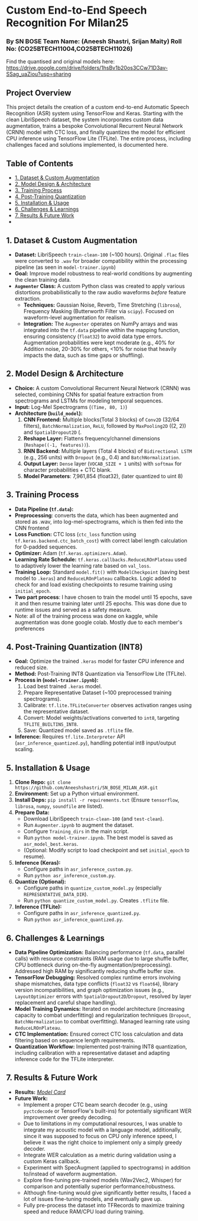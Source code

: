 # Custom End-to-End Speech Recognition For Milan25
### By SN BOSE Team Name: (Aneesh Shastri, Srijan Maity) Roll No: (CO25BTECH11004,CO25BTECH11026)

Find the quantised and original models here: 
<https://drive.google.com/drive/folders/1hsBv1b20os3CCw71D3av-SSag_uaZiou?usp=sharing>
## Project Overview

This project details the creation of a custom end-to-end Automatic Speech Recognition (ASR) system using TensorFlow and Keras. Starting with the clean LibriSpeech dataset, the system incorporates custom data augmentation, trains a bespoke Convolutional Recurrent Neural Network (CRNN) model with CTC loss, and finally quantizes the model for efficient CPU inference using TensorFlow Lite (TFLite). The entire process, including challenges faced and solutions implemented, is documented here.

## Table of Contents

* [1. Dataset & Custom Augmentation](#1-dataset--custom-augmentation)
* [2. Model Design & Architecture](#2-model-design--architecture)
* [3. Training Process](#3-training-process)
* [4. Post-Training Quantization](#4-post-training-quantization)
* [5. Installation & Usage](#5-installation--usage)
* [6. Challenges & Learnings](#6-challenges--learnings)
* [7. Results & Future Work](#7-results--future-work)
* 
## 1. Dataset & Custom Augmentation

* **Dataset:** LibriSpeech `train-clean-100` (~100 hours). Original `.flac` files were converted to `.wav` for broader compatibility within the processing pipeline (as seen in `model-trainer.ipynb`)
* **Goal:** Improve model robustness to real-world conditions by augmenting the clean training data.
* **`Augmenter` Class:** A custom Python class was created to apply various distortions probabilistically to the raw audio waveforms *before* feature extraction.
    * **Techniques:** Gaussian Noise, Reverb, Time Stretching (`librosa`), Frequency Masking (Butterworth Filter via `scipy`). Focused on waveform-level augmentation for realism.
    * **Integration:** The `Augmenter` operates on NumPy arrays and was integrated into the `tf.data` pipeline within the mapping function, ensuring consistency (`float32`) to avoid data type errors. Augmentation probabilities were kept moderate (e.g., 40% for Addition noise, 20-30% for others, <10% for noise that heavily impacts the data, such as time gaps or shuffling).

## 2. Model Design & Architecture

* **Choice:** A custom Convolutional Recurrent Neural Network (CRNN) was selected, combining CNNs for spatial feature extraction from spectrograms and LSTMs for modeling temporal sequences.
* **Input:** Log-Mel Spectrograms (`(Time, 80, 1)`)
* **Architecture (`build_model`):**
    1.  **CNN Frontend:** Multiple blocks(Total 3 blocks) of `Conv2D` (32/64 filters), `BatchNormalization`, `ReLU`, followed by `MaxPooling2D` ((2, 2)) and `SpatialDropout2D` (.
    2.  **Reshape Layer:** Flattens frequency/channel dimensions (`Reshape((-1, features))`).
    3.  **RNN Backend:** Multiple layers (Total 4 blocks) of `Bidirectional LSTM` (e.g., 256 units) with `Dropout` (e.g., 0.4) and `BatchNormalization`.
    4.  **Output Layer:** `Dense` layer (`VOCAB_SIZE + 1` units) with `softmax` for character probabilities + CTC blank.
    5.  **Model Parameters**: 7,961,854 (float32), (later quantized to uint 8)

## 3. Training Process

* **Data Pipeline (`tf.data`):**
* **Preprocessing**: converts the data, which has been augmented and stored as .wav, into log-mel-spectrograms, which is then fed into the CNN frontend
* **Loss Function:** CTC loss (`ctc_loss` function using `tf.keras.backend.ctc_batch_cost`) with correct label length calculation for 0-padded sequences.
* **Optimizer:** Adam (`tf.keras.optimizers.Adam`).
* **Learning Rate Schedule:** `tf.keras.callbacks.ReduceLROnPlateau` used to adaptively lower the learning rate based on `val_loss`.
* **Training Loop:** Standard `model.fit()` with `ModelCheckpoint` (saving best model to `.keras`) and `ReduceLROnPlateau` callbacks. Logic added to check for and load existing checkpoints to resume training using `initial_epoch`.
* **Two part process**: I have chosen to train the model until 15 epochs, save it and then resume training later until 25 epochs. This was done due to runtime issues and served as a safety measure.
* Note: all of the training process was done on kaggle, while augmentation was done google colab. Mostly due to each member's preferences

## 4. Post-Training Quantization (INT8)

* **Goal:** Optimize the trained `.keras` model for faster CPU inference and reduced size.
* **Method:** Post-Training INT8 Quantization via TensorFlow Lite (TFLite).
* **Process in (`model-trainer.ipynb`):**
    1.  Load best trained `.keras` model.
    2.  Prepare Representative Dataset (~100 preprocessed training spectrograms).
    3.  Calibrate: `tf.lite.TFLiteConverter` observes activation ranges using the representative dataset.
    4.  Convert: Model weights/activations converted to `int8`, targeting `TFLITE_BUILTINS_INT8`.
    5.  Save: Quantized model saved as `.tflite` file.
* **Inference:** Requires `tf.lite.Interpreter` API (`asr_inference_quantized.py`), handling potential int8 input/output scaling.

## 5. Installation & Usage

1.  **Clone Repo:** `git clone https://github.com/Aneeshshastri/SN_BOSE_MILAN_ASR.git`
2.  **Environment:** Set up a Python virtual environment.
3.  **Install Deps:** `pip install -r requirements.txt` (Ensure `tensorflow`, `librosa`, `numpy`, `soundfile` are listed).
4.  **Prepare Data:**
    * Download LibriSpeech `train-clean-100` (and `test-clean`).
    * Run `Augmenter.ipynb` to augment the dataset.
    * Configure `Training_dirs` in the main script.
    * Run `python model-trainer.ipynb`. The best model is saved as `asr_model_best.keras`.
    * (Optional: Modify script to load checkpoint and set `initial_epoch` to resume).
6.  **Inference (Keras):**
    * Configure paths in `asr_inference_custom.py`.
    * Run `python asr_inference_custom.py`.
7.  **Quantize (Optional):**
    * Configure paths in `quantize_custom_model.py` (especially `REPRESENTATIVE_DATA_DIR`).
    * Run `python quantize_custom_model.py`. Creates `.tflite` file.
8.  **Inference (TFLite):**
    * Configure paths in `asr_inference_quantized.py`.
    * Run `python asr_inference_quantized.py`.

## 6. Challenges & Learnings

* **Data Pipeline Optimization:** Balancing performance (`tf.data`, parallel calls) with resource constraints (RAM usage due to large shuffle buffer, CPU bottleneck during on-the-fly augmentation/preprocessing). Addressed high RAM by significantly reducing shuffle buffer size.
* **TensorFlow Debugging:** Resolved complex runtime errors involving shape mismatches, data type conflicts (`float32` vs `float64`), library version incompatibilities, and graph optimization issues (e.g., `LayoutOptimizer` errors with `SpatialDropout2D`/`Dropout`, resolved by layer replacement and careful shape handling).
* **Model Training Dynamics:** Iterated on model architecture (increasing capacity to combat underfitting) and regularization techniques (`Dropout`, `BatchNormalization` to combat overfitting). Managed learning rate using `ReduceLROnPlateau`.
* **CTC Implementation:** Ensured correct CTC loss calculation and data filtering based on sequence length requirements.
* **Quantization Workflow:** Implemented post-training INT8 quantization, including calibration with a representative dataset and adapting inference code for the TFLite interpreter.

## 7. Results & Future Work

* **Results:** *[Model Card](./model_card.md)*
* **Future Work:**
    * Implement a proper CTC beam search decoder (e.g., using `pyctcdecode` or TensorFlow's built-ins) for potentially significant WER improvement over greedy decoding.
    * Due to limitations in my computational resources, I was unable to integrate my acoustic model with a language model, additionally, since it was supposed to focus on CPU only inference speed, I believe it was the right choice to implement only a simply greedy decoder.
    * Integrate WER calculation as a metric during validation using a custom Keras callback.
    * Experiment with SpecAugment (applied to spectrograms) in addition to/instead of waveform augmentation.
    * Explore fine-tuning pre-trained models (Wav2Vec2, Whisper) for comparison and potentially superior performance/robustness.
    * Although fine-tuning would give significantly better results, I faced a lot of issues fine-tuning models, and eventually gave up.
    * Fully pre-process the dataset into TFRecords to maximize training speed and reduce RAM/CPU load during training.

